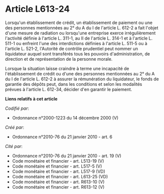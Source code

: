 # Article L613-24

Lorsqu'un établissement de crédit, un établissement de paiement ou une des personnes mentionnées au 2° du A du I de l'article
L. 612-2 a fait l'objet d'une mesure de radiation ou lorsqu'une entreprise exerce irrégulièrement l'activité définie à
l'article L. 311-1, au II de l'article L. 314-1 et à l'article L. 511-1 ou enfreint l'une des interdictions définies à
l'article L. 511-5 ou à l'article L. 521-2, l'Autorité de contrôle prudentiel peut nommer un liquidateur auquel sont
transférés tous les pouvoirs d'administration, de direction et de représentation de la personne morale. 

Lorsque la situation laisse craindre à terme une incapacité de l'établissement de crédit ou d'une des personnes mentionnées
au 2° du A du I de l'article L. 612-2 à assurer la rémunération du liquidateur, le fonds de garantie des dépôts peut, dans
les conditions et selon les modalités prévues à l'article L. 612-34, décider d'en garantir le paiement.

**Liens relatifs à cet article**

_Codifié par_:

  - Ordonnance n°2000-1223 du 14 décembre 2000 (V)

_Créé par_:

  - Ordonnance n°2010-76 du 21 janvier 2010 - art. 6

_Cité par_:

  - Ordonnance n°2010-76 du 21 janvier 2010 - art. 19 (V)
  - Code monétaire et financier - art. L513-19 (V)
  - Code monétaire et financier - art. L517-5 (V)
  - Code monétaire et financier - art. L517-9 (VD)
  - Code monétaire et financier - art. L613-25 (VD)
  - Code monétaire et financier - art. R613-10 (V)
  - Code monétaire et financier - art. R613-12 (V)
